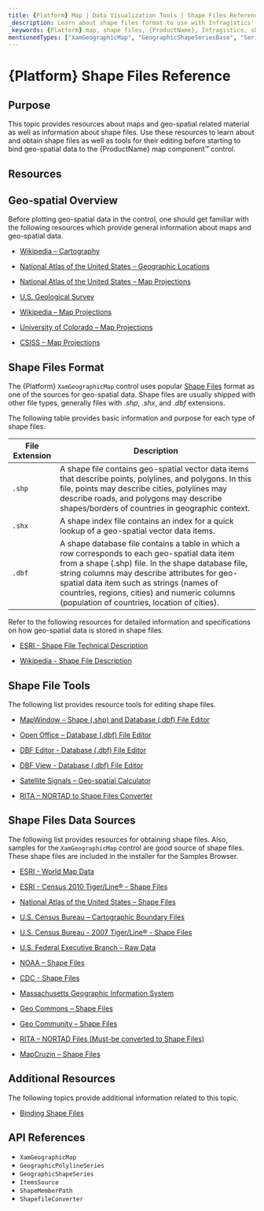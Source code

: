 ```yaml
---
title: {Platform} Map | Data Visualization Tools | Shape Files Reference | Shape Files Editing | Infragistics
_description: Learn about shape files format to use with Infragistics' {Platform} map. Check out {ProductName} map tutorials!
_keywords: {Platform} map, shape files, {ProductName}, Infragistics, shape editing
mentionedTypes: ["XamGeographicMap", "GeographicShapeSeriesBase", "Series"]
---
```


# {Platform} Shape Files Reference

## Purpose

This topic provides resources about maps and geo-spatial related material as well as information about shape files. Use these resources to learn about and obtain shape files as well as tools for their editing before starting to bind geo-spatial data to the {ProductName} map component™ control.

## Resources

## Geo-spatial Overview

Before plotting geo-spatial data in the control, one should get familiar with the following resources which provide general information about maps and geo-spatial data.

* [Wikipedia – Cartography](http://en.wikipedia.org/wiki/Cartography)

* [National Atlas of the United States – Geographic Locations](http://nationalatlas.gov/articles/mapping/a_latlong.html)

* [National Atlas of the United States – Map Projections](http://nationalatlas.gov/articles/mapping/a_projections.html)

* [U.S. Geological Survey](http://www.usgs.gov/)

* [Wikipedia – Map Projections](http://en.wikipedia.org/wiki/Map_projection)

* [University of Colorado – Map Projections](http://www.colorado.edu/geography/gcraft/notes/mapproj/mapproj_f.html)

* [CSISS – Map Projections](http://www.csiss.org/map-projections/index.html)

## Shape Files Format

The {Platform} `XamGeographicMap` control uses popular [Shape Files](http://en.wikipedia.org/wiki/Shapefile#Overview) format as one of the sources for geo-spatial data. Shape files are usually shipped with other file types, generally files with  *.shp*, *.shx*, and *.dbf*  extensions.

The following table provides basic information and purpose for each type of shape files.

| File Extension | Description |
| ---------------|------------ |
| `.shp` | A shape file contains geo-spatial vector data items that describe points, polylines, and polygons. In this file, points may describe cities, polylines may describe roads, and polygons may describe shapes/borders of countries in geographic context. |
| `.shx` | A shape index file contains an index for a quick lookup of a geo-spatial vector data items. |
| `.dbf` | A shape database file contains a table in which a row corresponds to each geo-spatial data item from a shape (.shp) file. In the shape database file, string columns may describe attributes for geo-spatial data item such as strings (names of countries, regions, cities) and numeric columns (population of countries, location of cities). |



Refer to the following resources for detailed information and specifications on how geo-spatial data is stored in shape files.

* [ESRI - Shape File Technical Description](http://www.esri.com/library/whitepapers/pdfs/shapefile.pdf)

* [Wikipedia - Shape File Description](http://en.wikipedia.org/wiki/Shapefile#Overview)

## Shape File Tools

The following list provides resource tools for editing shape files.

* [MapWindow – Shape (.shp) and Database (.dbf) File Editor](http://www.mapwindow.org/)

* [Open Office – Database (.dbf) File Editor](http://openoffice.org/)

* [DBF Editor - Database (.dbf) File Editor](http://dbfeditor.com/)

* [DBF View - Database (.dbf) File Editor](http://dbfview.com/view-dbf-file.html)

* [Satellite Signals – Geo-spatial Calculator](http://www.satsig.net/degrees-minutes-seconds-calculator.htm)

* [RITA – NORTAD to Shape Files Converter](http://www.bts.gov/publications/north_american_transportation_atlas_data/html/data_converter.html)

## Shape Files Data Sources

The following list provides resources for obtaining shape files. Also, samples for the `XamGeographicMap` control are good source of shape files. These shape files are included in the installer for the Samples Browser.

* [ESRI - World Map Data](http://www.esri.com/data/download/basemap/index.html)

* [ESRI - Census 2010 Tiger/Line® - Shape Files](http://www.census.gov/geo/www/tiger/tgrshp2010/tgrshp2010.html)

* [National Atlas of the United States – Shape Files](http://www.nationalatlas.gov/atlasftp.html)

* [U.S. Census Bureau – Cartographic Boundary Files](http://www.census.gov/geo/www/cob/index.html)

* [U.S. Census Bureau - 2007 Tiger/Line® - Shape Files](http://www.census.gov/cgi-bin/geo/shapefiles/national-files)

* [U.S. Federal Executive Branch – Raw Data](https://explore.data.gov/catalog/raw/)

* [NOAA – Shape Files](http://www.nws.noaa.gov/geodata/)

* [CDC - Shape Files](http://wwwn.cdc.gov/epiinfo/script/shapefiles.aspx)

* [Massachusetts Geographic Information System](http://www.mass.gov/mgis/massgis.htm)

* [Geo Commons – Shape Files](http://geocommons.com/searches?query=shapefiles)

* [Geo Community – Shape Files](http://data.geocomm.com/catalog/)

* [RITA – NORTAD Files (Must-be converted to Shape Files)](http://www.bts.gov/publications/north_american_transportation_atlas_data/)

* [MapCruzin – Shape Files](http://www.mapcruzin.com/download-free-arcgis-shapefiles.htm)


## Additional Resources

The following topics provide additional information related to this topic.

 * [Binding Shape Files](geo-map-binding-shp-file.md)

## API References

 - `XamGeographicMap`
 - `GeographicPolylineSeries`
 - `GeographicShapeSeries`
 - `ItemsSource`
 - `ShapeMemberPath`
 - `ShapefileConverter`